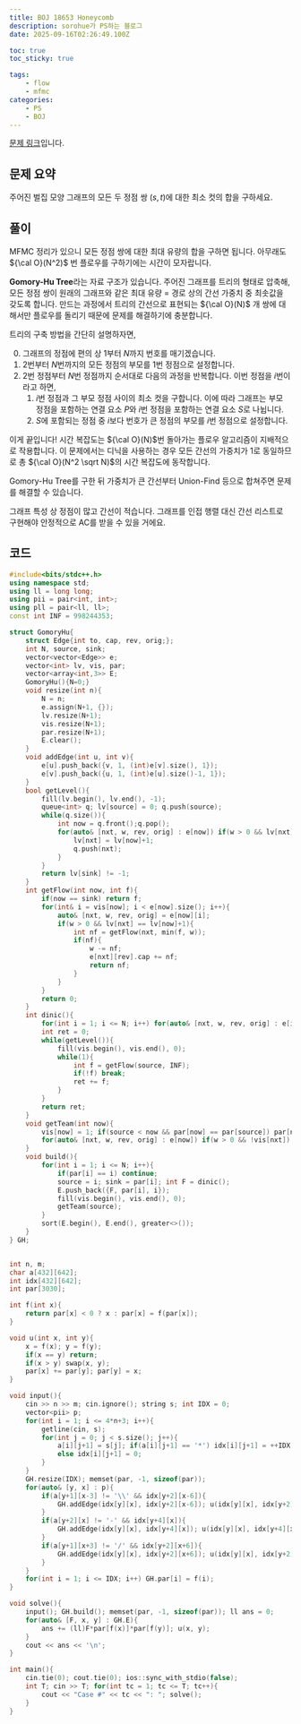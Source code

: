```yaml
---
title: BOJ 18653 Honeycomb
description: sorohue가 PS하는 블로그
date: 2025-09-16T02:26:49.100Z

toc: true
toc_sticky: true

tags:
    - flow
    - mfmc
categories:
    - PS
    - BOJ
---
```


[문제 링크](https://boj.kr/18653)입니다.

## 문제 요약

주어진 벌집 모양 그래프의 모든 두 정점 쌍 $(s,t)$에 대한 최소 컷의 합을 구하세요.

## 풀이

MFMC 정리가 있으니 모든 정점 쌍에 대한 최대 유량의 합을 구하면 됩니다. 아무래도 ${\cal O}(N^2)$ 번 플로우를 구하기에는 시간이 모자랍니다.

**Gomory-Hu Tree**라는 자료 구조가 있습니다. 주어진 그래프를 트리의 형태로 압축해, 모든 정점 쌍이 원래의 그래프와 같은 최대 유량 = 경로 상의 간선 가중치 중 최솟값을 갖도록 합니다. 만드는 과정에서 트리의 간선으로 표현되는 ${\cal O}(N)$ 개 쌍에 대해서만 플로우를 돌리기 때문에 문제를 해결하기에 충분합니다.

트리의 구축 방법을 간단히 설명하자면,

0. 그래프의 정점에 편의 상 $1$부터 $N$까지 번호를 매기겠습니다.
1. $2$번부터 $N$번까지의 모든 정점의 부모를 $1$번 정점으로 설정합니다.
2. $2$번 정점부터 $N$번 정점까지 순서대로 다음의 과정을 반복합니다. 이번 정점을 $i$번이라고 하면,
   1. $i$번 정점과 그 부모 정점 사이의 최소 컷을 구합니다. 이에 따라 그래프는 부모 정점을 포함하는 연결 요소 $P$와 $i$번 정점을 포함하는 연결 요소 $S$로 나뉩니다.
   2. $S$에 포함되는 정점 중 $i$보다 번호가 큰 정점의 부모를 $i$번 정점으로 설정합니다.

이게 끝입니다! 시간 복잡도는 ${\cal O}(N)$번 돌아가는 플로우 알고리즘이 지배적으로 작용합니다. 이 문제에서는 디닉을 사용하는 경우 모든 간선의 가중치가 1로 동일하므로 총 ${\cal O}(N^2 \sqrt N)$의 시간 복잡도에 동작합니다.

Gomory-Hu Tree를 구한 뒤 가중치가 큰 간선부터 Union-Find 등으로 합쳐주면 문제를 해결할 수 있습니다.

그래프 특성 상 정점이 많고 간선이 적습니다. 그래프를 인접 행렬 대신 간선 리스트로 구현해야 안정적으로 AC를 받을 수 있을 거에요.

## 코드

```cpp
#include<bits/stdc++.h>
using namespace std;
using ll = long long;
using pii = pair<int, int>;
using pll = pair<ll, ll>;
const int INF = 998244353;

struct GomoryHu{
    struct Edge{int to, cap, rev, orig;};
    int N, source, sink;
    vector<vector<Edge>> e;
    vector<int> lv, vis, par;
    vector<array<int,3>> E;
    GomoryHu(){N=0;}
    void resize(int n){
        N = n;
        e.assign(N+1, {});
        lv.resize(N+1);
        vis.resize(N+1);
        par.resize(N+1);
        E.clear();
    }
    void addEdge(int u, int v){
        e[u].push_back({v, 1, (int)e[v].size(), 1});
        e[v].push_back({u, 1, (int)e[u].size()-1, 1});
    }
    bool getLevel(){
        fill(lv.begin(), lv.end(), -1);
        queue<int> q; lv[source] = 0; q.push(source);
        while(q.size()){
            int now = q.front();q.pop();
            for(auto& [nxt, w, rev, orig] : e[now]) if(w > 0 && lv[nxt] == -1){
                lv[nxt] = lv[now]+1;
                q.push(nxt);
            }
        }
        return lv[sink] != -1;
    }
    int getFlow(int now, int f){
        if(now == sink) return f;
        for(int& i = vis[now]; i < e[now].size(); i++){
            auto& [nxt, w, rev, orig] = e[now][i];
            if(w > 0 && lv[nxt] == lv[now]+1){
                int nf = getFlow(nxt, min(f, w));
                if(nf){
                    w -= nf;
                    e[nxt][rev].cap += nf;
                    return nf;
                }
            }
        }
        return 0;
    }
    int dinic(){
        for(int i = 1; i <= N; i++) for(auto& [nxt, w, rev, orig] : e[i]) w = orig;
        int ret = 0;
        while(getLevel()){
            fill(vis.begin(), vis.end(), 0);
            while(1){
                int f = getFlow(source, INF);
                if(!f) break;
                ret += f;
            }
        }
        return ret;
    }
    void getTeam(int now){
        vis[now] = 1; if(source < now && par[now] == par[source]) par[now] = source;
        for(auto& [nxt, w, rev, orig] : e[now]) if(w > 0 && !vis[nxt]) getTeam(nxt);
    }
    void build(){
        for(int i = 1; i <= N; i++){
            if(par[i] == i) continue;
            source = i; sink = par[i]; int F = dinic();
            E.push_back({F, par[i], i});
            fill(vis.begin(), vis.end(), 0);
            getTeam(source);
        }
        sort(E.begin(), E.end(), greater<>());
    }
} GH;


int n, m;
char a[432][642];
int idx[432][642];
int par[3030];

int f(int x){
    return par[x] < 0 ? x : par[x] = f(par[x]);
}

void u(int x, int y){
    x = f(x); y = f(y);
    if(x == y) return;
    if(x > y) swap(x, y);
    par[x] += par[y]; par[y] = x;
}

void input(){
    cin >> n >> m; cin.ignore(); string s; int IDX = 0;
    vector<pii> p; 
    for(int i = 1; i <= 4*n+3; i++){
        getline(cin, s);
        for(int j = 0; j < s.size(); j++){
            a[i][j+1] = s[j]; if(a[i][j+1] == '*') idx[i][j+1] = ++IDX, p.emplace_back(i, j+1);
            else idx[i][j+1] = 0;
        }
    }
    GH.resize(IDX); memset(par, -1, sizeof(par));
    for(auto& [y, x] : p){
        if(a[y+1][x-3] != '\\' && idx[y+2][x-6]){
            GH.addEdge(idx[y][x], idx[y+2][x-6]); u(idx[y][x], idx[y+2][x-6]);
        }
        if(a[y+2][x] != '-' && idx[y+4][x]){
            GH.addEdge(idx[y][x], idx[y+4][x]); u(idx[y][x], idx[y+4][x]);
        }
        if(a[y+1][x+3] != '/' && idx[y+2][x+6]){
            GH.addEdge(idx[y][x], idx[y+2][x+6]); u(idx[y][x], idx[y+2][x+6]);
        }
    }
    for(int i = 1; i <= IDX; i++) GH.par[i] = f(i);
}

void solve(){
    input(); GH.build(); memset(par, -1, sizeof(par)); ll ans = 0;
    for(auto& [F, x, y] : GH.E){
        ans += (ll)F*par[f(x)]*par[f(y)]; u(x, y);
    }
    cout << ans << '\n';
}

int main(){
    cin.tie(0); cout.tie(0); ios::sync_with_stdio(false);
    int T; cin >> T; for(int tc = 1; tc <= T; tc++){
        cout << "Case #" << tc << ": "; solve();
    }
}
```
